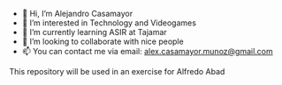 - 👋 Hi, I’m Alejandro Casamayor
- 👀 I’m interested in Technology and Videogames
- 🌱 I’m currently learning ASIR at Tajamar
- 💞️ I’m looking to collaborate with nice people
- 📫 You can contact me via email: alex.casamayor.munoz@gmail.com

<!---
fgronner/fgronner is a ✨ special ✨ repository because its `README.md` (this file) appears on your GitHub profile.
You can click the Preview link to take a look at your changes.
--->
This repository will be used in an exercise for Alfredo Abad
